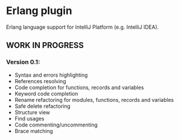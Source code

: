 # Erlang plugin
Erlang language support for IntelliJ Platform (e.g. IntelliJ IDEA).
## WORK IN PROGRESS
### Version 0.1:
* Syntax and errors highlighting
* References resolving
* Code completion for functions, records and variables
* Keyword code completion
* Rename refactoring for modules, functions, records and variables
* Safe delete refactoring
* Structure view
* Find usages
* Code commenting/uncommenting
* Brace matching
